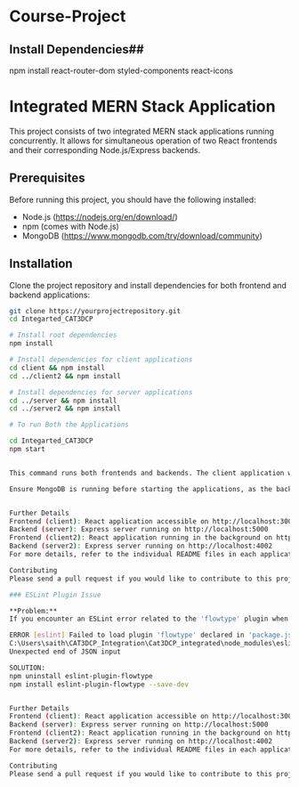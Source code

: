 # Course-Project
## Install Dependencies##
npm install react-router-dom styled-components react-icons


# Integrated MERN Stack Application

This project consists of two integrated MERN stack applications running concurrently. It allows for simultaneous operation of two React frontends and their corresponding Node.js/Express backends.

## Prerequisites

Before running this project, you should have the following installed:
- Node.js (https://nodejs.org/en/download/)
- npm (comes with Node.js)
- MongoDB (https://www.mongodb.com/try/download/community)

## Installation

Clone the project repository and install dependencies for both frontend and backend applications:

```bash
git clone https://yourprojectrepository.git
cd Integarted_CAT3DCP

# Install root dependencies
npm install

# Install dependencies for client applications
cd client && npm install
cd ../client2 && npm install

# Install dependencies for server applications
cd ../server && npm install
cd ../server2 && npm install

# To run Both the Applications

cd Integarted_CAT3DCP
npm start


This command runs both frontends and backends. The client application will open in your default browser at http://localhost:3000. The client2 application runs in the background without opening a new browser window, accessible via http://localhost:4000. The corresponding backend servers will listen on ports 5000 and 4002, respectively.

Ensure MongoDB is running before starting the applications, as the backend requires an active connection to the database.


Further Details
Frontend (client): React application accessible on http://localhost:3000
Backend (server): Express server running on http://localhost:5000
Frontend (client2): React application running in the background on http://localhost:4000
Backend (server2): Express server running on http://localhost:4002
For more details, refer to the individual README files in each application directory if available.

Contributing
Please send a pull request if you would like to contribute to this project.

### ESLint Plugin Issue

**Problem:**
If you encounter an ESLint error related to the 'flowtype' plugin when trying to compile the project:

ERROR [eslint] Failed to load plugin 'flowtype' declared in 'package.json » eslint-config-react-app':
C:\Users\saith\CAT3DCP_Integration\Cat3DCP_integrated\node_modules\eslint-plugin-flowtype\dist\configs\recommended.json:
Unexpected end of JSON input

SOLUTION: 
npm uninstall eslint-plugin-flowtype
npm install eslint-plugin-flowtype --save-dev


Further Details
Frontend (client): React application accessible on http://localhost:3000
Backend (server): Express server running on http://localhost:5000
Frontend (client2): React application running in the background on http://localhost:4000
Backend (server2): Express server running on http://localhost:4002
For more details, refer to the individual README files in each application directory if available.

Contributing
Please send a pull request if you would like to contribute to this project.